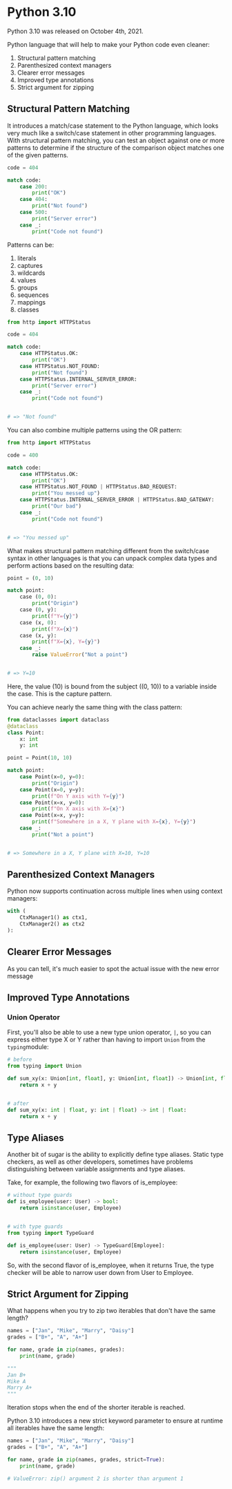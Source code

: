 # Python 3.10

Python 3.10 was released on October 4th, 2021.

Python language that will help to make your Python code even cleaner:

1. Structural pattern matching
2. Parenthesized context managers
3. Clearer error messages
4. Improved type annotations
5. Strict argument for zipping

## Structural Pattern Matching

It introduces a match/case statement to the Python language, which looks very much like a switch/case statement in other programming languages. With structural pattern matching, you can test an object against one or more patterns to determine if the structure of the comparison object matches one of the given patterns.

```py
code = 404

match code:
    case 200:
        print("OK")
    case 404:
        print("Not found")
    case 500:
        print("Server error")
    case _:
        print("Code not found")
```

Patterns can be:

1. literals
2. captures
3. wildcards
4. values
5. groups
6. sequences
7. mappings
8. classes

```py
from http import HTTPStatus

code = 404

match code:
    case HTTPStatus.OK:
        print("OK")
    case HTTPStatus.NOT_FOUND:
        print("Not found")
    case HTTPStatus.INTERNAL_SERVER_ERROR:
        print("Server error")
    case _:
        print("Code not found")


# => "Not found"
```

You can also combine multiple patterns using the OR pattern:

```py
from http import HTTPStatus

code = 400

match code:
    case HTTPStatus.OK:
        print("OK")
    case HTTPStatus.NOT_FOUND | HTTPStatus.BAD_REQUEST:
        print("You messed up")
    case HTTPStatus.INTERNAL_SERVER_ERROR | HTTPStatus.BAD_GATEWAY:
        print("Our bad")
    case _:
        print("Code not found")


# => "You messed up"
```

What makes structural pattern matching different from the switch/case syntax in other languages is that you can unpack complex data types and perform actions based on the resulting data:

```py
point = (0, 10)

match point:
    case (0, 0):
        print("Origin")
    case (0, y):
        print(f"Y={y}")
    case (x, 0):
        print(f"X={x}")
    case (x, y):
        print(f"X={x}, Y={y}")
    case _:
        raise ValueError("Not a point")


# => Y=10
```

Here, the value (10) is bound from the subject ((0, 10)) to a variable inside the case. This is the capture pattern.

You can achieve nearly the same thing with the class pattern:

```py
from dataclasses import dataclass
@dataclass
class Point:
    x: int
    y: int

point = Point(10, 10)

match point:
    case Point(x=0, y=0):
        print("Origin")
    case Point(x=0, y=y):
        print(f"On Y axis with Y={y}")
    case Point(x=x, y=0):
        print(f"On X axis with X={x}")
    case Point(x=x, y=y):
        print(f"Somewhere in a X, Y plane with X={x}, Y={y}")
    case _:
        print("Not a point")


# => Somewhere in a X, Y plane with X=10, Y=10
```

## Parenthesized Context Managers

Python now supports continuation across multiple lines when using context managers:

```py
with (
    CtxManager1() as ctx1,
    CtxManager2() as ctx2
):
```

## Clearer Error Messages

As you can tell, it's much easier to spot the actual issue with the new error message

## Improved Type Annotations

### Union Operator

First, you'll also be able to use a new type union operator, `|`, so you can express either type X or Y rather than having to import `Union` from the `typing`module:

```py
# before
from typing import Union

def sum_xy(x: Union[int, float], y: Union[int, float]) -> Union[int, float]:
    return x + y


# after
def sum_xy(x: int | float, y: int | float) -> int | float:
    return x + y
```

## Type Aliases

Another bit of sugar is the ability to explicitly define type aliases. Static type checkers, as well as other developers, sometimes have problems distinguishing between variable assignments and type aliases.

Take, for example, the following two flavors of is_employee:

```py
# without type guards
def is_employee(user: User) -> bool:
    return isinstance(user, Employee)


# with type guards
from typing import TypeGuard

def is_employee(user: User) -> TypeGuard[Employee]:
    return isinstance(user, Employee)

```

So, with the second flavor of is_employee, when it returns True, the type checker will be able to narrow user down from User to Employee.

## Strict Argument for Zipping

What happens when you try to zip two iterables that don't have the same length?

```py
names = ["Jan", "Mike", "Marry", "Daisy"]
grades = ["B+", "A", "A+"]

for name, grade in zip(names, grades):
    print(name, grade)

"""
Jan B+
Mike A
Marry A+
"""
```

Iteration stops when the end of the shorter iterable is reached.

Python 3.10 introduces a new strict keyword parameter to ensure at runtime all iterables have the same length:

```py
names = ["Jan", "Mike", "Marry", "Daisy"]
grades = ["B+", "A", "A+"]

for name, grade in zip(names, grades, strict=True):
    print(name, grade)

# ValueError: zip() argument 2 is shorter than argument 1
```
